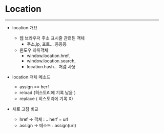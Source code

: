 # Location 

---


- location 개요   
  - 웹 브라우저 주소 표시줄 관련된 객체 
    - 주소,ip, 포트... 등등등 
  - 윈도우 하위객체 
    - window.location.href,
    - window.location.search, 
    - location.hash... 처럼 사용


- location 객체 메소드 
  - assign == herf
  - reload  (히스토리에 기록 남음 )
  - replace ( 히스토리에 기록 X)


- 새로 고침 비교 
  - href -> 객체 : .. herf = url
  - assign -> 메소드 : assign(url)
